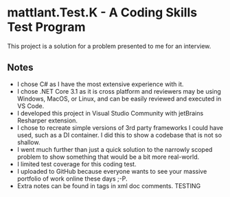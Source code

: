 # mattlant.Test.K - A Coding Skills Test Program #

This project is a solution for a problem presented to me for an interview.

## Notes ##
- I chose C# as I have the most extensive experience with it.
- I chose .NET Core 3.1 as it is cross platform and reviewers may be using 
Windows, MacOS, or Linux, and can be easily reviewed and executed in VS Code.
- I developed this project in Visual Studio Community with jetBrains Resharper extension. 
- I chose to recreate simple versions of 3rd party frameworks I could have used, 
such as a DI container. 
I did this to show a codebase that is not so shallow.
- I went much further than just a quick solution to the narrowly scoped problem 
to show something that would be a bit more real-world.
- I limited test coverage for this coding test. 
- I uploaded to GitHub because everyone wants to see your massive portfolio of 
work online these days ;-P.
- Extra notes can be found in <remarks> tags in xml doc comments.
TESTING